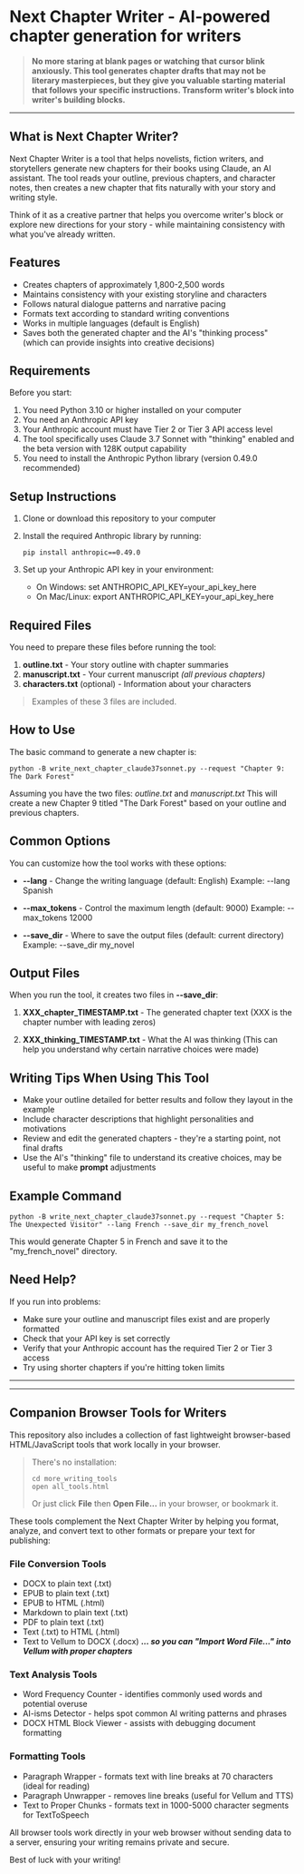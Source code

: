 # Next Chapter Writer - AI-powered chapter generation for writers


> **No more staring at blank pages or watching that cursor blink anxiously. This tool generates chapter drafts that may not be literary masterpieces, but they give you valuable starting material that follows your specific instructions. Transform writer's block into writer's building blocks.**

---

## What is Next Chapter Writer?

Next Chapter Writer is a tool that helps novelists, fiction writers, and storytellers generate new chapters for their books using Claude, an AI assistant. The tool reads your outline, previous chapters, and character notes, then creates a new chapter that fits naturally with your story and writing style.

Think of it as a creative partner that helps you overcome writer's block or explore new directions for your story - while maintaining consistency with what you've already written.

## Features

- Creates chapters of approximately 1,800-2,500 words
- Maintains consistency with your existing storyline and characters
- Follows natural dialogue patterns and narrative pacing
- Formats text according to standard writing conventions
- Works in multiple languages (default is English)
- Saves both the generated chapter and the AI's "thinking process" (which can provide insights into creative decisions)

## Requirements

Before you start:

1. You need Python 3.10 or higher installed on your computer
2. You need an Anthropic API key 
3. Your Anthropic account must have Tier 2 or Tier 3 API access level
4. The tool specifically uses Claude 3.7 Sonnet with "thinking" enabled and the beta version with 128K output capability
5. You need to install the Anthropic Python library (version 0.49.0 recommended)

## Setup Instructions

1. Clone or download this repository to your computer
2. Install the required Anthropic library by running:
	```
   	pip install anthropic==0.49.0
   	```

3. Set up your Anthropic API key in your environment:
   - On Windows: set ANTHROPIC_API_KEY=your_api_key_here
   - On Mac/Linux: export ANTHROPIC_API_KEY=your_api_key_here

## Required Files

You need to prepare these files before running the tool:

1. **outline.txt** - Your story outline with chapter summaries
2. **manuscript.txt** - Your current manuscript *(all previous chapters)*
3. **characters.txt** (optional) - Information about your characters

> Examples of these 3 files are included.

## How to Use

The basic command to generate a new chapter is:

```
python -B write_next_chapter_claude37sonnet.py --request "Chapter 9: The Dark Forest"
```

Assuming you have the two files: *outline.txt* and *manuscript.txt*
This will create a new Chapter 9 titled "The Dark Forest" based on your outline and previous chapters.

## Common Options

You can customize how the tool works with these options:

- **--lang** - Change the writing language (default: English)
  Example: --lang Spanish

- **--max_tokens** - Control the maximum length (default: 9000)
  Example: --max_tokens 12000

- **--save_dir** - Where to save the output files (default: current directory)
  Example: --save_dir my_novel

## Output Files

When you run the tool, it creates two files in **--save_dir**:

1. **XXX_chapter_TIMESTAMP.txt** - The generated chapter text
   (XXX is the chapter number with leading zeros)

2. **XXX_thinking_TIMESTAMP.txt** - What the AI was thinking
   (This can help you understand why certain narrative choices were made)

## Writing Tips When Using This Tool

- Make your outline detailed for better results and follow they layout in the example
- Include character descriptions that highlight personalities and motivations
- Review and edit the generated chapters - they're a starting point, not final drafts
- Use the AI's "thinking" file to understand its creative choices, may be useful to make **prompt** adjustments

## Example Command

```
python -B write_next_chapter_claude37sonnet.py --request "Chapter 5: The Unexpected Visitor" --lang French --save_dir my_french_novel
```

This would generate Chapter 5 in French and save it to the "my_french_novel" directory.

## Need Help?

If you run into problems:

- Make sure your outline and manuscript files exist and are properly formatted
- Check that your API key is set correctly
- Verify that your Anthropic account has the required Tier 2 or Tier 3 access
- Try using shorter chapters if you're hitting token limits

---

---

## Companion Browser Tools for Writers

This repository also includes a collection of fast lightweight browser-based HTML/JavaScript tools that work locally in your browser. 

> There's no installation:
> ```
> cd more_writing_tools
> open all_tools.html
> ```
> Or just click <b>File</b> then <b>Open File...</b> in your browser, or bookmark it.

These tools complement the Next Chapter Writer by helping you format, analyze, and convert text to other formats or prepare your text for publishing:

### File Conversion Tools
- DOCX to plain text (.txt)
- EPUB to plain text (.txt)
- EPUB to HTML (.html)
- Markdown to plain text (.txt)
- PDF to plain text (.txt)
- Text (.txt) to HTML (.html)
- Text to Vellum to DOCX (.docx) ***... so you can "<b>Import Word File...</b>" into Vellum with proper chapters***

### Text Analysis Tools
- Word Frequency Counter - identifies commonly used words and potential overuse
- AI-isms Detector - helps spot common AI writing patterns and phrases
- DOCX HTML Block Viewer - assists with debugging document formatting

### Formatting Tools
- Paragraph Wrapper - formats text with line breaks at 70 characters (ideal for reading)
- Paragraph Unwrapper - removes line breaks (useful for Vellum and TTS)
- Text to Proper Chunks - formats text in 1000-5000 character segments for TextToSpeech

All browser tools work directly in your web browser without sending data to a server, ensuring your writing remains private and secure.

Best of luck with your writing!
